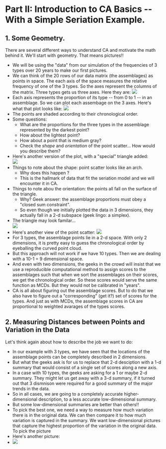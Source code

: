 # Part II: Introduction to CA Basics -- With a Simple Seriation Example.

## 1. Some Geometry.
There are several different ways to understand CA and motivate the math behind it. We'll start with geometry. That means pictures!! 
- We will be using the "data" from our simulation of the frequencies of 3 types over 20 years to make our first pictures.
- We can think of the 20 rows of our data matrix (the assemblages) as points in space. The each axis of the space measures the relative frequency of one of the 3 types. So the axes represent the columns of the matrix. Three types gets us three axes. Here they are:
![](./Images/3dCoords.png) 
- Each axis represents the proportion of its type -- from 0 to 1 -- in an assemblage. So we can plot each assembage on the 3 axes. Here's what that plot looks like:
![](./Images/3dCoordsPoints.png) 
- The points are shaded according to their chronological order.
- Some questions:
  - What are the proportions for the three types in the assemblage represented by the darkest point? 
  - How about the lightest point?
  - How about a point that is medium gray?      
  - Check the *shape* and *orientation* of the point scatter... How would you describe them?
 - Here's another version of the plot, with a "special" triangle added:   
![](./Images/3dCoordsPointsSimplex.png) 
- Things to note about the shape: point scatter looks like an arch.
  - Why does this happen ?   
  - This is the hallmark of data that fit the seriation model and we will encounter it in CA.
- Things to note abou the orientation: the points all fall on the surface of the triangle. 
  - Why? Geek answer: the assemblage proportions must obey a "closed sum constraint".
  - So even though we initially plotted the data in 3 dimensions, they actually fall in a 2-d subspace (geek lingo: a simplex).
- The triangle may look familar...   
![](./Images/usdaSoilTexture.jpg)
- Here's another view of the point scatter:
![](./Images/3dCoordsPointsSimplexR.png)
- For 3 types, the assemblage points lie in a 2-d space. With only 2 dimensions, it is pretty easy to guess the chronological order by eyeballing the curved point cloud. 
- But this approach will not work if we have 10 types. Then we are dealing with a 10-1 = 9 dimensional space.
- And even with two dimensions, the geeks in the crowd will insist that we use a reproducible computational method to assign scores to the assemblages such that when we sort the assemblages on their scores, we get the chronological order. So these scores would serve the same function as MCDs. But they would not be calibrated in "years".
- CA is all about figuring out the assemblage scores. But to do that we also have to figure out a "corresponding" (get it?) set of scores for the types. And just as with MCDs, the assemblage scores in CA are proportional to weighted avarages of the types scores.  

## 2. Measuring Distances between Points and Variation in the Data
Let's think again about how to describe the job we want to do:
- In our example with 3 types, we have seen that the locations of the assemblage points can be completely described in 2 dimensions. 
- But what the geeks ask is for us to replace that 2-d desciption with a 1-d summary that would consist of a single set of scores along a new axis.
- In a case with 10 types, the geeks are asking for a 1 or maybe 2-d summary. They might let us get away with a 3-d summary, if  it turned out that 3 dismnison were required for a good summary of the major trends in the data.
- So in all cases, we are going to a completely accurate higher-dimensional description, to a less accurate low-dimensional summary.
- But some low-dimensional summaries are better than others!! 
- To pick the best one, we need a way to measure how much variation there is in the original data. We can then compare it to how much variation is captured in the summary. We want low-dimensional pictures that capture the highest proportion of the variation in the original data. To pick the picture
- Here's another picture:
- ![](./Images/3dCoordsPointsSimplexRMean.png)


  



